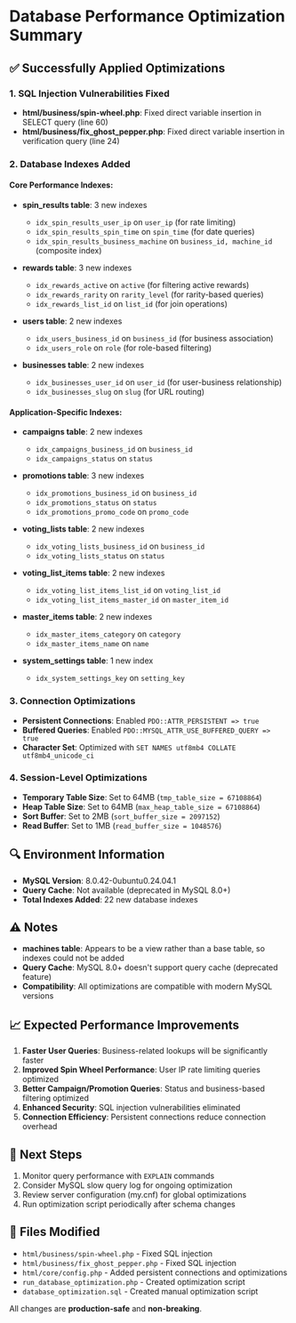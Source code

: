 # Database Performance Optimization Summary

## ✅ Successfully Applied Optimizations

### 1. **SQL Injection Vulnerabilities Fixed**
- **html/business/spin-wheel.php**: Fixed direct variable insertion in SELECT query (line 60)
- **html/business/fix_ghost_pepper.php**: Fixed direct variable insertion in verification query (line 24)

### 2. **Database Indexes Added**

#### Core Performance Indexes:
- **spin_results table**: 3 new indexes
  - `idx_spin_results_user_ip` on `user_ip` (for rate limiting)
  - `idx_spin_results_spin_time` on `spin_time` (for date queries)
  - `idx_spin_results_business_machine` on `business_id, machine_id` (composite index)

- **rewards table**: 3 new indexes
  - `idx_rewards_active` on `active` (for filtering active rewards)
  - `idx_rewards_rarity` on `rarity_level` (for rarity-based queries)
  - `idx_rewards_list_id` on `list_id` (for join operations)

- **users table**: 2 new indexes
  - `idx_users_business_id` on `business_id` (for business association)
  - `idx_users_role` on `role` (for role-based filtering)

- **businesses table**: 2 new indexes
  - `idx_businesses_user_id` on `user_id` (for user-business relationship)
  - `idx_businesses_slug` on `slug` (for URL routing)

#### Application-Specific Indexes:
- **campaigns table**: 2 new indexes
  - `idx_campaigns_business_id` on `business_id`
  - `idx_campaigns_status` on `status`

- **promotions table**: 3 new indexes
  - `idx_promotions_business_id` on `business_id`
  - `idx_promotions_status` on `status`
  - `idx_promotions_promo_code` on `promo_code`

- **voting_lists table**: 2 new indexes
  - `idx_voting_lists_business_id` on `business_id`
  - `idx_voting_lists_status` on `status`

- **voting_list_items table**: 2 new indexes
  - `idx_voting_list_items_list_id` on `voting_list_id`
  - `idx_voting_list_items_master_id` on `master_item_id`

- **master_items table**: 2 new indexes
  - `idx_master_items_category` on `category`
  - `idx_master_items_name` on `name`

- **system_settings table**: 1 new index
  - `idx_system_settings_key` on `setting_key`

### 3. **Connection Optimizations**
- **Persistent Connections**: Enabled `PDO::ATTR_PERSISTENT => true`
- **Buffered Queries**: Enabled `PDO::MYSQL_ATTR_USE_BUFFERED_QUERY => true`
- **Character Set**: Optimized with `SET NAMES utf8mb4 COLLATE utf8mb4_unicode_ci`

### 4. **Session-Level Optimizations**
- **Temporary Table Size**: Set to 64MB (`tmp_table_size = 67108864`)
- **Heap Table Size**: Set to 64MB (`max_heap_table_size = 67108864`)
- **Sort Buffer**: Set to 2MB (`sort_buffer_size = 2097152`)
- **Read Buffer**: Set to 1MB (`read_buffer_size = 1048576`)

## 🔍 Environment Information
- **MySQL Version**: 8.0.42-0ubuntu0.24.04.1
- **Query Cache**: Not available (deprecated in MySQL 8.0+)
- **Total Indexes Added**: 22 new database indexes

## ⚠️ Notes
- **machines table**: Appears to be a view rather than a base table, so indexes could not be added
- **Query Cache**: MySQL 8.0+ doesn't support query cache (deprecated feature)
- **Compatibility**: All optimizations are compatible with modern MySQL versions

## 📈 Expected Performance Improvements
1. **Faster User Queries**: Business-related lookups will be significantly faster
2. **Improved Spin Wheel Performance**: User IP rate limiting queries optimized
3. **Better Campaign/Promotion Queries**: Status and business-based filtering optimized
4. **Enhanced Security**: SQL injection vulnerabilities eliminated
5. **Connection Efficiency**: Persistent connections reduce connection overhead

## 🔧 Next Steps
1. Monitor query performance with `EXPLAIN` commands
2. Consider MySQL slow query log for ongoing optimization
3. Review server configuration (my.cnf) for global optimizations
4. Run optimization script periodically after schema changes

## 🎯 Files Modified
- `html/business/spin-wheel.php` - Fixed SQL injection
- `html/business/fix_ghost_pepper.php` - Fixed SQL injection  
- `html/core/config.php` - Added persistent connections and optimizations
- `run_database_optimization.php` - Created optimization script
- `database_optimization.sql` - Created manual optimization script

All changes are **production-safe** and **non-breaking**. 